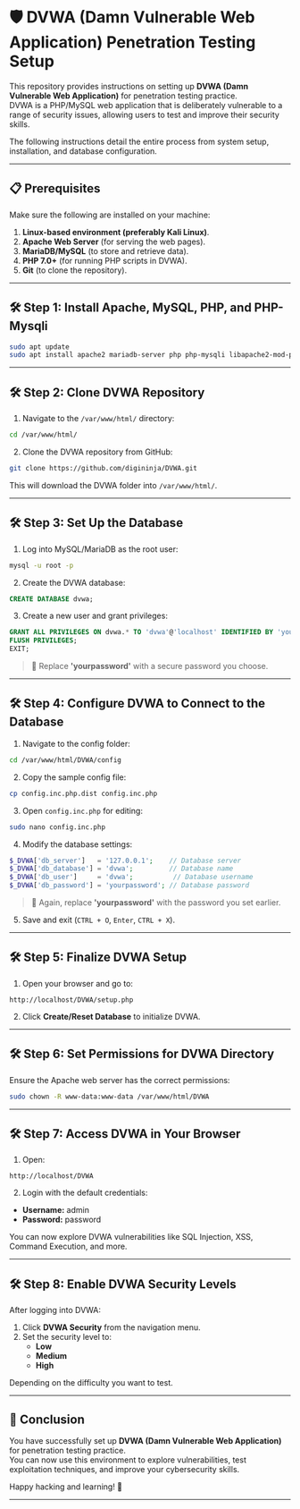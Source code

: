 # 🛡️ DVWA (Damn Vulnerable Web Application) Penetration Testing Setup

This repository provides instructions on setting up **DVWA (Damn Vulnerable Web Application)** for penetration testing practice.  
DVWA is a PHP/MySQL web application that is deliberately vulnerable to a range of security issues, allowing users to test and improve their security skills.

The following instructions detail the entire process from system setup, installation, and database configuration.

---

## 📋 Prerequisites

Make sure the following are installed on your machine:

1. **Linux-based environment (preferably Kali Linux)**.
2. **Apache Web Server** (for serving the web pages).
3. **MariaDB/MySQL** (to store and retrieve data).
4. **PHP 7.0+** (for running PHP scripts in DVWA).
5. **Git** (to clone the repository).

---

## 🛠️ Step 1: Install Apache, MySQL, PHP, and PHP-Mysqli

```bash
sudo apt update
sudo apt install apache2 mariadb-server php php-mysqli libapache2-mod-php
```

---

## 🛠️ Step 2: Clone DVWA Repository

1. Navigate to the `/var/www/html/` directory:

```bash
cd /var/www/html/
```

2. Clone the DVWA repository from GitHub:

```bash
git clone https://github.com/digininja/DVWA.git
```

This will download the DVWA folder into `/var/www/html/`.

---

## 🛠️ Step 3: Set Up the Database

1. Log into MySQL/MariaDB as the root user:

```bash
mysql -u root -p
```

2. Create the DVWA database:

```sql
CREATE DATABASE dvwa;
```

3. Create a new user and grant privileges:

```sql
GRANT ALL PRIVILEGES ON dvwa.* TO 'dvwa'@'localhost' IDENTIFIED BY 'yourpassword';
FLUSH PRIVILEGES;
EXIT;
```

> 🔔 Replace **'yourpassword'** with a secure password you choose.

---

## 🛠️ Step 4: Configure DVWA to Connect to the Database

1. Navigate to the config folder:

```bash
cd /var/www/html/DVWA/config
```

2. Copy the sample config file:

```bash
cp config.inc.php.dist config.inc.php
```

3. Open `config.inc.php` for editing:

```bash
sudo nano config.inc.php
```

4. Modify the database settings:

```php
$_DVWA['db_server']   = '127.0.0.1';    // Database server
$_DVWA['db_database'] = 'dvwa';         // Database name
$_DVWA['db_user']     = 'dvwa';          // Database username
$_DVWA['db_password'] = 'yourpassword'; // Database password
```

> 🔔 Again, replace **'yourpassword'** with the password you set earlier.

5. Save and exit (`CTRL + O`, `Enter`, `CTRL + X`).

---

## 🛠️ Step 5: Finalize DVWA Setup

1. Open your browser and go to:

```
http://localhost/DVWA/setup.php
```

2. Click **Create/Reset Database** to initialize DVWA.

---

## 🛠️ Step 6: Set Permissions for DVWA Directory

Ensure the Apache web server has the correct permissions:

```bash
sudo chown -R www-data:www-data /var/www/html/DVWA
```

---

## 🛠️ Step 7: Access DVWA in Your Browser

1. Open:

```
http://localhost/DVWA
```

2. Login with the default credentials:

- **Username:** admin  
- **Password:** password

You can now explore DVWA vulnerabilities like SQL Injection, XSS, Command Execution, and more.

---

## 🛠️ Step 8: Enable DVWA Security Levels

After logging into DVWA:

1. Click **DVWA Security** from the navigation menu.
2. Set the security level to:
   - **Low**
   - **Medium**
   - **High**

Depending on the difficulty you want to test.

---

## 🎯 Conclusion

You have successfully set up **DVWA (Damn Vulnerable Web Application)** for penetration testing practice.  
You can now use this environment to explore vulnerabilities, test exploitation techniques, and improve your cybersecurity skills.

Happy hacking and learning! 🚀

---







